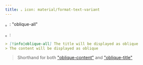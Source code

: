 ```yaml
---
title: 。icon: material/format-text-variant
---
```


。: "oblique-all"

。:

```md
> [!info|oblique-all] The title will be displayed as oblique
> The content will be displayed as oblique
```
> Shorthand for both ["oblique-content"](../content-styling/page-9.md)
> and ["oblique-title"](../title-styling/page-19.md)

